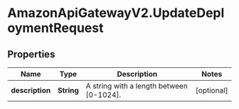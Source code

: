 # AmazonApiGatewayV2.UpdateDeploymentRequest

## Properties

Name | Type | Description | Notes
------------ | ------------- | ------------- | -------------
**description** | **String** | A string with a length between [0-1024]. | [optional] 


